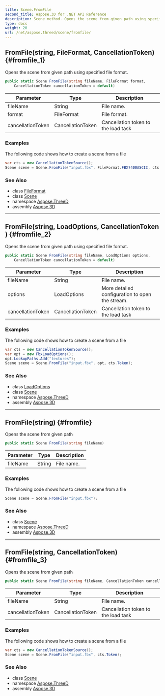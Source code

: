 ```yaml
---
title: Scene.FromFile
second_title: Aspose.3D for .NET API Reference
description: Scene method. Opens the scene from given path using specified file format
type: docs
weight: 20
url: /net/aspose.threed/scene/fromfile/
---
```

## FromFile(string, FileFormat, CancellationToken) {#fromfile_1}

Opens the scene from given path using specified file format.

```csharp
public static Scene FromFile(string fileName, FileFormat format, 
    CancellationToken cancellationToken = default)
```

| Parameter | Type | Description |
| --- | --- | --- |
| fileName | String | File name. |
| format | FileFormat | File format. |
| cancellationToken | CancellationToken | Cancellation token to the load task |

### Examples

The following code shows how to create a scene from a file

```csharp
var cts = new CancellationTokenSource();
Scene scene = Scene.FromFile("input.fbx", FileFormat.FBX7400ASCII, cts.Token);
```

### See Also

* class [FileFormat](../../fileformat/)
* class [Scene](../)
* namespace [Aspose.ThreeD](../../../aspose.threed/)
* assembly [Aspose.3D](../../../)

---

## FromFile(string, LoadOptions, CancellationToken) {#fromfile_2}

Opens the scene from given path using specified file format.

```csharp
public static Scene FromFile(string fileName, LoadOptions options, 
    CancellationToken cancellationToken = default)
```

| Parameter | Type | Description |
| --- | --- | --- |
| fileName | String | File name. |
| options | LoadOptions | More detailed configuration to open the stream. |
| cancellationToken | CancellationToken | Cancellation token to the load task |

### Examples

The following code shows how to create a scene from a file

```csharp
var cts = new CancellationTokenSource();
var opt = new FbxLoadOptions();
opt.LookupPaths.Add("textures");
Scene scene = Scene.FromFile("input.fbx", opt, cts.Token);
```

### See Also

* class [LoadOptions](../../../aspose.threed.formats/loadoptions/)
* class [Scene](../)
* namespace [Aspose.ThreeD](../../../aspose.threed/)
* assembly [Aspose.3D](../../../)

---

## FromFile(string) {#fromfile}

Opens the scene from given path

```csharp
public static Scene FromFile(string fileName)
```

| Parameter | Type | Description |
| --- | --- | --- |
| fileName | String | File name. |

### Examples

The following code shows how to create a scene from a file

```csharp
Scene scene = Scene.FromFile("input.fbx");
```

### See Also

* class [Scene](../)
* namespace [Aspose.ThreeD](../../../aspose.threed/)
* assembly [Aspose.3D](../../../)

---

## FromFile(string, CancellationToken) {#fromfile_3}

Opens the scene from given path

```csharp
public static Scene FromFile(string fileName, CancellationToken cancellationToken)
```

| Parameter | Type | Description |
| --- | --- | --- |
| fileName | String | File name. |
| cancellationToken | CancellationToken | Cancellation token to the load task |

### Examples

The following code shows how to create a scene from a file

```csharp
var cts = new CancellationTokenSource();
Scene scene = Scene.FromFile("input.fbx", cts.Token);
```

### See Also

* class [Scene](../)
* namespace [Aspose.ThreeD](../../../aspose.threed/)
* assembly [Aspose.3D](../../../)


